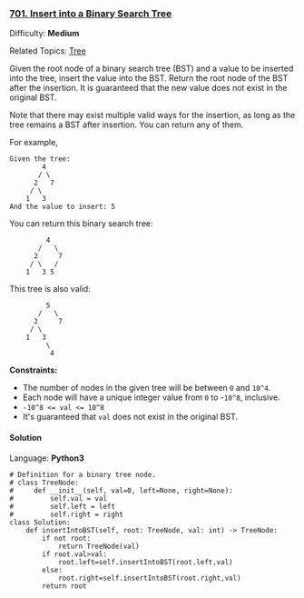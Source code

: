 ### [701\. Insert into a Binary Search Tree](https://leetcode.com/problems/insert-into-a-binary-search-tree/)

Difficulty: **Medium**  

Related Topics: [Tree](https://leetcode.com/tag/tree/)


Given the root node of a binary search tree (BST) and a value to be inserted into the tree, insert the value into the BST. Return the root node of the BST after the insertion. It is guaranteed that the new value does not exist in the original BST.

Note that there may exist multiple valid ways for the insertion, as long as the tree remains a BST after insertion. You can return any of them.

For example, 

```
Given the tree:
        4
       / \
      2   7
     / \
    1   3
And the value to insert: 5
```

You can return this binary search tree:

```
         4
       /   \
      2     7
     / \   /
    1   3 5
```

This tree is also valid:

```
         5
       /   \
      2     7
     / \   
    1   3
         \
          4
```

**Constraints:**

*   The number of nodes in the given tree will be between `0` and `10^4`.
*   Each node will have a unique integer value from `0` to -`10^8`, inclusive.
*   `-10^8 <= val <= 10^8`
*   It's guaranteed that `val` does not exist in the original BST.


#### Solution

Language: **Python3**

```python3
# Definition for a binary tree node.
# class TreeNode:
#     def __init__(self, val=0, left=None, right=None):
#         self.val = val
#         self.left = left
#         self.right = right
class Solution:
    def insertIntoBST(self, root: TreeNode, val: int) -> TreeNode:
        if not root:
            return TreeNode(val)
        if root.val>val:
            root.left=self.insertIntoBST(root.left,val)
        else:
            root.right=self.insertIntoBST(root.right,val)
        return root
```